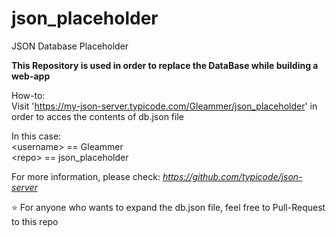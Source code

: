 # json_placeholder
JSON Database Placeholder

**This Repository is used in order to replace the DataBase while building a web-app**

How-to:  
Visit 'https://my-json-server.typicode.com/Gleammer/json_placeholder' in order to acces the contents of db.json file

In this case:  
    \<username> == Gleammer  
    \<repo> == json_placeholder

For more information, please check: *https://github.com/typicode/json-server*

:star: For anyone who wants to expand the db.json file, feel free to Pull-Request to this repo 

